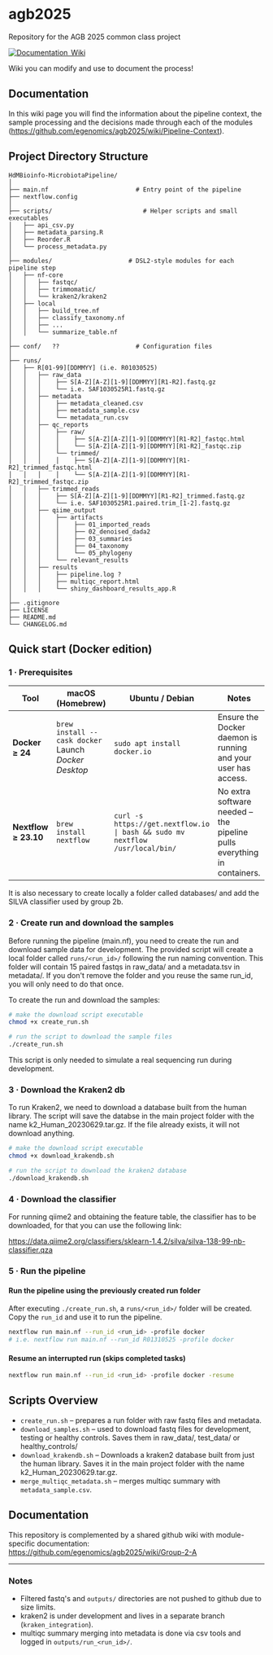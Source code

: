 # agb2025
Repository for the AGB 2025 common class project

[![Documentation  Wiki](https://img.shields.io/static/v1?label=Documentation&message=Wiki&labelColor=black&color=blue&logo=github&logoColor=white)](https://github.com/egenomics/agb2025/wiki)


Wiki you can modify and use to document the process!

## Documentation

In this wiki page you will find the information about the pipeline context, the sample processing and the decisions made through each of the modules (https://github.com/egenomics/agb2025/wiki/Pipeline-Context).

## Project Directory Structure

```text
HdMBioinfo-MicrobiotaPipeline/
│
├── main.nf                        # Entry point of the pipeline
├── nextflow.config
│
├── scripts/                         # Helper scripts and small executables
│   ├── api_csv.py
│   ├── metadata_parsing.R
│   ├── Reorder.R
│   └── process_metadata.py
│
├── modules/                     # DSL2-style modules for each pipeline step
│   ├── nf-core
│   │   ├── fastqc/
│   │   ├── trimmomatic/
│   │   └── kraken2/kraken2
│   ├── local
│   │   ├── build_tree.nf
│   │   ├── classify_taxonomy.nf
│   │   ├── ...
│   │   └── summarize_table.nf
│
├── conf/   ??                     # Configuration files
│
├── runs/
│   ├── R[01-99][DDMMYY] (i.e. R01030525)
│   │   ├── raw_data
│   │   │    ├── S[A-Z][A-Z][1-9][DDMMYY][R1-R2].fastq.gz
│   │   │    └── i.e. SAF1030525R1.fastq.gz
│   │   ├── metadata
│   │   │    ├── metadata_cleaned.csv
│   │   │    ├── metadata_sample.csv
│   │   │    └── metadata_run.csv
│   │   ├── qc_reports
│   │   │    ├── raw/
│   │   │    │    ├── S[A-Z][A-Z][1-9][DDMMYY][R1-R2]_fastqc.html
│   │   │    │    └── S[A-Z][A-Z][1-9][DDMMYY][R1-R2]_fastqc.zip
│   │   │    └── trimmed/
│   │   │    │    ├── S[A-Z][A-Z][1-9][DDMMYY][R1-R2]_trimmed_fastqc.html
│   │   │    │    └── S[A-Z][A-Z][1-9][DDMMYY][R1-R2]_trimmed_fastqc.zip
│   │   ├── trimmed_reads
│   │   │    ├── S[A-Z][A-Z][1-9][DDMMYY][R1-R2]_trimmed.fastq.gz
│   │   │    └── i.e. SAF1030525R1.paired.trim_[1-2].fastq.gz
│   │   ├── qiime_output
│   │   │    ├── artifacts
│   │   │    │    ├── 01_imported_reads
│   │   │    │    ├── 02_denoised_dada2
│   │   │    │    ├── 03_summaries
│   │   │    │    ├── 04_taxonomy
│   │   │    │    └── 05_phylogeny
│   │   │    └── relevant_results
│   │   ├── results
│   │   │    ├── pipeline.log ?
│   │   │    ├── multiqc_report.html
│   │   │    └── shiny_dashboard_results_app.R
│
├── .gitignore
├── LICENSE
├── README.md
└── CHANGELOG.md
```

## Quick start (Docker edition)

### 1 · Prerequisites

| Tool               | macOS (Homebrew)                                                            | Ubuntu / Debian                                                           | Notes                                                         |
|--------------------|-----------------------------------------------------------------------------|---------------------------------------------------------------------------|---------------------------------------------------------------|
| **Docker ≥ 24**    | `brew install --cask docker`<br/>Launch *Docker Desktop*                     | `sudo apt install docker.io`                                              | Ensure the Docker daemon is running and your user has access. |
| **Nextflow ≥ 23.10** | `brew install nextflow`                                                    | `curl -s https://get.nextflow.io \| bash && sudo mv nextflow /usr/local/bin/` | No extra software needed – the pipeline pulls everything in containers. |

It is also necessary to create locally a folder called databases/ and add the SILVA classifier used by group 2b.

### 2 · Create run and download the samples

Before running the pipeline (main.nf), you need to create the run and download sample data for development. The provided script will create a local folder called `runs/<run_id>/` following the run naming convention. This folder will contain 15 paired fastqs in raw_data/ and a metadata.tsv in metadata/. If you don't remove the folder and you reuse the same run_id, you will only need to do that once.

To create the run and download the samples:

```bash
# make the download script executable
chmod +x create_run.sh
```
```bash
# run the script to download the sample files
./create_run.sh
```

This script is only needed to simulate a real sequencing run during development.

### 3 · Download the Kraken2 db

To run Kraken2, we need to download a database built from the human library. The script will save the databse in the main project folder with the name k2_Human_20230629.tar.gz. If the file already exists, it will not download anything.

```bash
# make the download script executable
chmod +x download_krakendb.sh
```

```bash
# run the script to download the kraken2 database
./download_krakendb.sh
```

### 4 · Download the classifier

For running qiime2 and obtaining the feature table, the classifier has to be downloaded, for that you can use the following link:

https://data.qiime2.org/classifiers/sklearn-1.4.2/silva/silva-138-99-nb-classifier.qza 

### 5 · Run the pipeline

#### Run the pipeline using the previously created run folder
After executing `./create_run.sh`, a `runs/<run_id>/` folder will be created. Copy the `run_id` and use it to run the pipeline.

```bash
nextflow run main.nf --run_id <run_id> -profile docker
# i.e. nextflow run main.nf --run_id R01310525 -profile docker
```

#### Resume an interrupted run (skips completed tasks)
```bash
nextflow run main.nf --run_id <run_id> -profile docker -resume
```

## Scripts Overview
- `create_run.sh` – prepares a run folder with raw fastq files and metadata.
- `download_samples.sh` – used to download fastq files for development, testing or healthy controls. Saves them in raw_data/, test_data/ or healthy_controls/
- `download_krakendb.sh` – Downloads a kraken2 database built from just the human library. Saves it in the main project folder with the name k2_Human_20230629.tar.gz.
- `merge_multiqc_metadata.sh` – merges multiqc summary with `metadata_sample.csv`.

## Documentation

This repository is complemented by a shared github wiki with module-specific documentation:
https://github.com/egenomics/agb2025/wiki/Group-2-A

---

### Notes

- Filtered fastq's and `outputs/` directories are not pushed to github due to size limits.
- kraken2 is under development and lives in a separate branch (`kraken_integration`).
- multiqc summary merging into metadata is done via csv tools and logged in `outputs/run_<run_id>/`.
